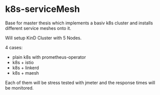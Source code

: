 # k8s-serviceMesh
Base for master thesis which implements a basiv k8s cluster and installs different service meshes onto it. 


Will setup KinD Cluster with 5 Nodes. 

4 cases: 
* plain k8s with prometheus-operator 
* k8s + istio
* k8s + linkerd
* k8s + maesh

Each of them will be stress tested with jmeter and the response times will be monitored. 

